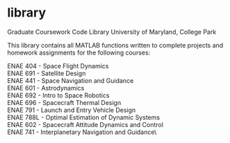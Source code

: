 # library
Graduate Coursework Code Library
University of Maryland, College Park

This library contains all MATLAB functions written to complete projects and homework assignments for the following courses:

ENAE 404 - Space Flight Dynamics<br>
ENAE 691 - Satellite Design\
ENAE 441 - Space Navigation and Guidance\
ENAE 601 - Astrodynamics\
ENAE 692 - Intro to Space Robotics\
ENAE 696 - Spacecraft Thermal Design\
ENAE 791 - Launch and Entry Vehicle Design\
ENAE 788L - Optimal Estimation of Dynamic Systems\
ENAE 602 - Spacecraft Attitude Dynamics and Control\
ENAE 741 - Interplanetary Navigation and Guidance\
